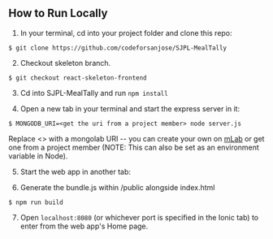 
## How to Run Locally
1. In your terminal, cd into your project folder and clone this repo:
```
$ git clone https://github.com/codeforsanjose/SJPL-MealTally
```
2. Checkout skeleton branch.
``` 
$ git checkout react-skeleton-frontend
```
3. Cd into SJPL-MealTally and run `npm install`


4. Open a new tab in your terminal and start the express server in it:
```
$ MONGODB_URI=<get the uri from a project member> node server.js
```
Replace <> with a mongolab URI -- you can create your own on [mLab](https://mlab.com/) or get one from a project member (NOTE: This can also be set as an environment variable in Node).

5. Start the web app in another tab:

6. Generate the bundle.js within /public alongside index.html
```
$ npm run build
```

7. Open `localhost:8080` (or whichever port is specified in the Ionic tab)  to enter from the web app's Home page.
